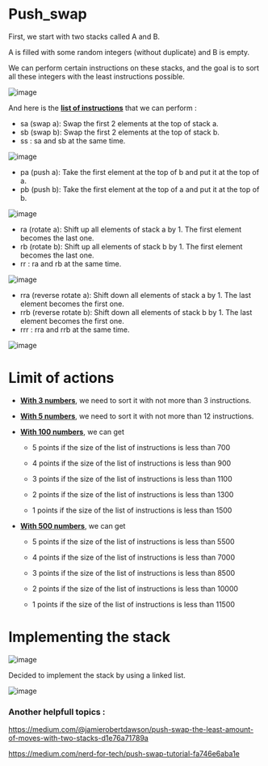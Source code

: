# Push_swap

First, we start with two stacks called A and B.

A is filled with some random integers (without duplicate) and B is empty. 

We can perform certain instructions on these stacks, and the goal is to sort all these integers with the least instructions possible.

![image](https://github.com/izzypt/Push_swap/assets/73948790/5a04b89f-4ed9-48bf-bdd4-6bf56766cbb7)



And here is the <ins>**list of instructions**</ins> that we can perform :

- sa (swap a): Swap the first 2 elements at the top of stack a. 
- sb (swap b): Swap the first 2 elements at the top of stack b.
- ss : sa and sb at the same time.

![image](https://github.com/izzypt/Push_swap/assets/73948790/407c667f-1eae-47d4-a0c3-a8c337168fd3)

- pa (push a): Take the first element at the top of b and put it at the top of a. 
- pb (push b): Take the first element at the top of a and put it at the top of b.

![image](https://github.com/izzypt/Push_swap/assets/73948790/47290d7c-112c-4de7-8b58-bac1a6bd1785)

- ra (rotate a): Shift up all elements of stack a by 1. The first element becomes the last one.
- rb (rotate b): Shift up all elements of stack b by 1. The first element becomes the last one.
- rr : ra and rb at the same time.

![image](https://github.com/izzypt/Push_swap/assets/73948790/c5bb74b4-8d3d-47bc-8622-22ad9feea6a8)


- rra (reverse rotate a): Shift down all elements of stack a by 1. The last element becomes the first one.
- rrb (reverse rotate b): Shift down all elements of stack b by 1. The last element becomes the first one.
- rrr : rra and rrb at the same time.

![image](https://github.com/izzypt/Push_swap/assets/73948790/a7ea4981-003b-48c3-b171-a48887ce7fd0)


# Limit of actions

- <ins>**With 3 numbers**</ins>, we need to sort it with not more than 3 instructions.

- <ins>**With 5 numbers**</ins>, we need to sort it with not more than 12 instructions.

- <ins>**With 100 numbers**</ins>, we can get

  - 5 points if the size of the list of instructions is less than 700

  - 4 points if the size of the list of instructions is less than 900

  - 3 points if the size of the list of instructions is less than 1100

  - 2 points if the size of the list of instructions is less than 1300

  - 1 points if the size of the list of instructions is less than 1500

- <ins>**With 500 numbers**</ins>, we can get

  - 5 points if the size of the list of instructions is less than 5500

  - 4 points if the size of the list of instructions is less than 7000

  - 3 points if the size of the list of instructions is less than 8500

  - 2 points if the size of the list of instructions is less than 10000

  - 1 points if the size of the list of instructions is less than 11500


# Implementing the stack

![image](https://github.com/izzypt/Push_swap/assets/73948790/04aac693-59b3-4f62-8d3c-4fe703f03206)



Decided to implement the stack by using a linked list.

![image](https://github.com/izzypt/Push_swap/assets/73948790/7486eb4f-bb2f-4a45-ba97-ca808055e89d)


### Another helpfull topics :

https://medium.com/@jamierobertdawson/push-swap-the-least-amount-of-moves-with-two-stacks-d1e76a71789a

https://medium.com/nerd-for-tech/push-swap-tutorial-fa746e6aba1e
